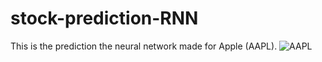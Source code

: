 # stock-prediction-RNN
This is the prediction the neural network made for Apple (AAPL).
![AAPL](https://cdn.discordapp.com/attachments/769282603651956749/873326641819041832/myPrediction.png)
